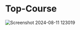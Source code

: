 # Top-Course
![Screenshot 2024-08-11 123019](https://github.com/user-attachments/assets/1025fbd9-2609-4725-82d9-fc630e0bbd36)
